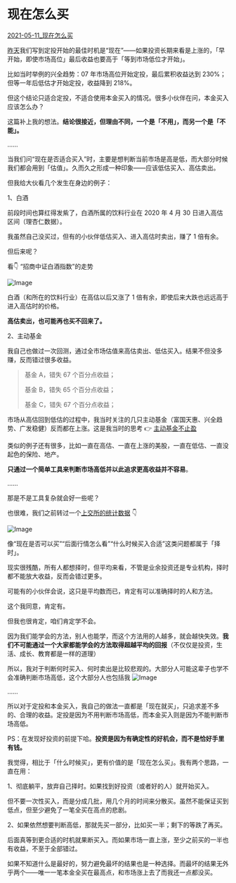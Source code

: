 # 现在怎么买

[2021-05-11_现在怎么买](https://mp.weixin.qq.com/s/8ZDCTbY4Fyn54hMxkfN_8A)



[昨天](https://mp.weixin.qq.com/s?__biz=MzUzNjE3NzQ3Nw==&mid=2247488388&idx=1&sn=96ddf3fd0dc7d920c8a3742aa5fa6d0d&scene=21#wechat_redirect)我们写到定投开始的最佳时机是“现在”——如果投资长期来看是上涨的，「早开始，即使市场高位」最后收益也要高于「等到市场低位才开始」。

比如当时举例的兴全趋势：07 年市场高位开始定投，最后累积收益达到 230%；但等一年后低估才开始定投，收益降到 218%。

但这个结论只适合定投，不适合使用本金买入的情况。很多小伙伴在问，本金买入应该怎么办？

这篇补上我的想法。**结论很接近，但理由不同，一个是「不用」，而另一个是「不能」。**

……

当我们问“现在是否适合买入”时，主要是想判断当前市场是高是低，而大部分时候我们都会用到「估值」。久而久之形成一种印象——应该低估买入、高估卖出。

但我给大伙看几个发生在身边的例子：

1、白酒

前段时间也算红得发紫了，白酒所属的饮料行业在 2020 年 4 月 30 日进入高估区间（理杏仁数据）。

我虽然自己没买过，但有的小伙伴低估买入、进入高估时卖出，赚了 1 倍有余。

但后来呢？

看👇 “招商中证白酒指数”的走势

![Image](640-20211013110004803)

白酒（和所在的饮料行业）在高估以后又涨了 1 倍有余，即使后来大跌也远远高于进入高估时的价格。

**高估卖出，也可能再也买不回来了。**

2、主动基金

我自己也做过一次回测，通过全市场估值来高估卖出、低估买入。结果不但没多赚，反而错过很多收益。

> 基金 A，错失 67 个百分点收益；
>
> 基金 B，错失 65 个百分点收益；
>
> 基金 C，错失 67 个百分点收益；

市场从高估回到低估的过程中，我当时关注的几只主动基金（富国天惠、兴全趋势、广发稳健）反而都在上涨。这是我当时的思考 👉 [主动基金不止盈](https://mp.weixin.qq.com/s?__biz=MzUzNjE3NzQ3Nw==&mid=2247486855&idx=1&sn=3f9de40be979d1cae087b9a735c63040&scene=21#wechat_redirect)

类似的例子还有很多，比如一直在高估、一直在上涨的美股，一直在低估、一直没起色的保险、地产。

**只通过一个简单工具来判断市场高低并以此追求更高收益并不容易**。

……

那是不是工具复杂就会好一些呢？

也很难，我们之前转过一个[上交所的统计数据](https://mp.weixin.qq.com/s?__biz=MzUzNjE3NzQ3Nw==&mid=2247486721&idx=1&sn=29851d7ca35301f770afb8460b04567c&scene=21#wechat_redirect) 👇

![Image](640-20211013110005268)

像“现在是否可以买”“后面行情怎么看”“什么时候买入合适”这类问题都属于「择时」。

现实很残酷，所有人都想择时，但平均来看，不管是业余投资还是专业机构，择时都不能放大收益，反而会错过更多。

可能有的小伙伴会说，这只是平均数而已，肯定有可以准确择时的人和方法。

这个我同意，肯定有。

但我也很肯定，咱们肯定学不会。

因为我们能学会的方法，别人也能学，而这个方法用的人越多，就会越快失效。**我们不可能通过一个大家都能学会的方法取得超越平均的回报**（不仅仅是投资，生活、成长、教育都是一样的道理）

所以，我对于判断何时买入、何时卖出是比较悲观的。大部分人可能这辈子也学不会准确判断市场高低，这个大部分人也包括我 ![Image](640-20211013110004890)

……

所以对于定投和本金买入，我自己的做法一直都是「现在就买」，只追求差不多的、合理的收益。定投是因为不用判断市场高低，而本金买入则是因为不能判断市场高低。

PS：在发现好投资的前提下哈。**投资是因为有确定性的好机会，而不是恰好手里有钱。**

我觉得，相比于「什么时候买」，更有价值的是「现在怎么买」。我有两个思路，一直在用：

1、彻底躺平，放弃自己择时。如果找到好投资（或者好的人）就开始买入。

但不要一次性买入，而是分成几批，用几个月的时间来分散买。虽然不能保证买到低点，但至少避免了一笔全买在高点的悲剧。

2、如果依然想要判断高低，那就先买一部分，比如买一半；剩下的等跌了再买。

后面真等到更合适的时机就果断买入。而如果市场一直上涨，至少之前买的一半也有收益，不至于全部错过。

如果不知道什么是最好的，努力避免最坏的结果也是一种选择。而最坏的结果无外乎两个——唯一一笔本金全买在最高点，和市场涨上去了而我还一点都没买。